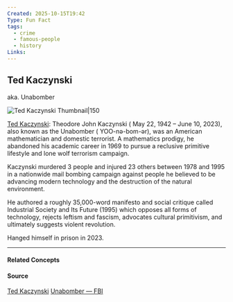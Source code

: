 ```yaml
---
Created: 2025-10-15T19:42
Type: Fun Fact
tags:
  - crime
  - famous-people
  - history
Links:
---
```

## Ted Kaczynski
aka. Unabomber

![Ted Kaczynski Thumbnail|150](https://upload.wikimedia.org/wikipedia/commons/9/90/Ted_Kaczynski_2_%28cropped%29.jpg)

[Ted Kaczynski](https://en.wikipedia.org/wiki/Ted_Kaczynski): Theodore John Kaczynski ( May 22, 1942 – June 10, 2023),
also known as the Unabomber ( YOO-nə-bom-ər), was an American mathematician and domestic terrorist. A mathematics prodigy, he abandoned his academic career in 1969 to pursue a reclusive primitive lifestyle and lone wolf terrorism campaign.

Kaczynski murdered 3 people and injured 23 others between 1978 and 1995 in a nationwide mail bombing campaign against people he believed to be advancing modern technology and the destruction of the natural environment. 

He authored a roughly 35,000-word manifesto and social critique called Industrial Society and Its Future (1995) which opposes all forms of technology, rejects leftism and fascism, advocates cultural primitivism, and ultimately suggests violent revolution.

Hanged himself in prison in 2023.

---
#### Related Concepts

#### Source
[Ted Kaczynski](https://en.wikipedia.org/wiki/Ted_Kaczynski)
[Unabomber — FBI](https://www.fbi.gov/history/famous-cases/unabomber)
